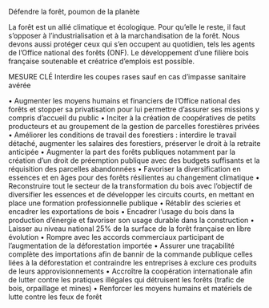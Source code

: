 Défendre la forêt, poumon de la planète

La forêt est un allié climatique et écologique. Pour qu’elle le reste, il faut s’opposer à l’industrialisation et à la marchandisation de la forêt. Nous devons aussi protéger ceux qui s’en occupent au quotidien, tels les agents de l’Office national des forêts (ONF). Le développement d’une filière bois française soutenable et créatrice d’emplois est possible.

MESURE CLÉ
Interdire les coupes rases sauf en cas d’impasse sanitaire avérée

• Augmenter les moyens humains et financiers de l’Office national des forêts et stopper sa privatisation pour lui permettre d’assurer ses missions y compris d’accueil du public
• Inciter à la création de coopératives de petits producteurs et au groupement de la gestion de parcelles forestières privées
• Améliorer les conditions de travail des forestiers : interdire le travail détaché, augmenter les salaires des forestiers, préserver le droit à la retraite anticipée
• Augmenter la part des forêts publiques notamment par la création d’un droit de préemption publique avec des budgets suffisants et la réquisition des parcelles abandonnées
• Favoriser la diversification en essences et en âges pour des forêts résilientes au changement climatique
• Reconstruire tout le secteur de la transformation du bois avec l’objectif de diversifier les essences et de développer les circuits courts, en mettant en place une formation professionnelle publique
• Rétablir des scieries et encadrer les exportations de bois
• Encadrer l’usage du bois dans la production d’énergie et favoriser son usage durable dans la construction
• Laisser au niveau national 25% de la surface de la forêt française en libre évolution
• Rompre avec les accords commerciaux participant de l’augmentation de la déforestation importée
• Assurer une traçabilité complète des importations afin de bannir de la commande publique celles liées à la déforestation et contraindre les entreprises à exclure ces produits de leurs approvisionnements
• Accroître la coopération internationale afin de lutter contre les pratiques illégales qui détruisent les forêts (trafic de bois, orpaillage et mines)
• Renforcer les moyens humains et matériels de lutte contre les feux de forêt